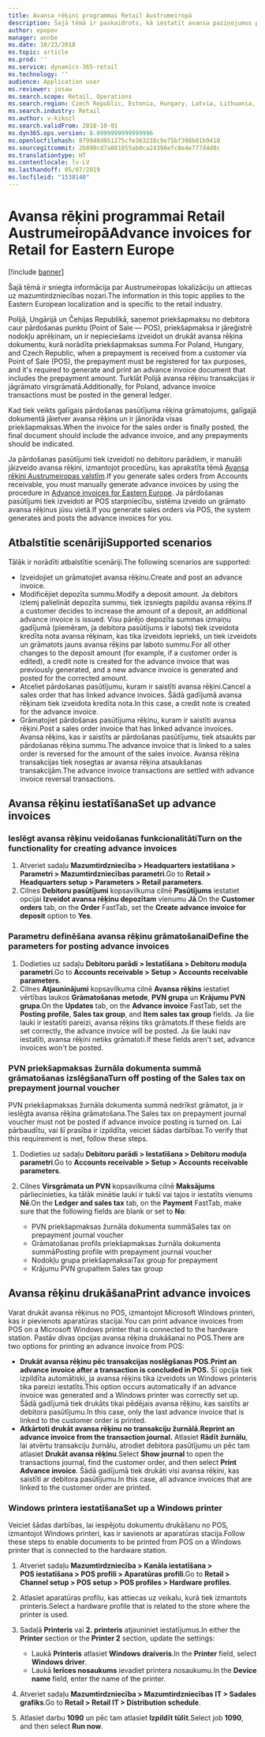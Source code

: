 ```yaml
---
title: Avansa rēķini programmai Retail Austrumeiropā
description: Šajā tēmā ir paskaidrots, kā iestatīt avansa paziņojumus programmai Retail Austrumeiropā.
author: epopov
manager: annbe
ms.date: 10/23/2018
ms.topic: article
ms.prod: ''
ms.service: dynamics-365-retail
ms.technology: ''
audience: Application user
ms.reviewer: josaw
ms.search.scope: Retail, Operations
ms.search.region: Czech Republic, Estonia, Hungary, Latvia, Lithuania, Poland, Russia
ms.search.industry: Retail
ms.author: v-kikozl
ms.search.validFrom: 2018-10-01
ms.dyn365.ops.version: 8.0999999999999996
ms.openlocfilehash: 879948d051275cfe363238c9e75bf398b01b9410
ms.sourcegitcommit: 2b890cd7a801055ab0ca24398efc8e4e777d4d8c
ms.translationtype: HT
ms.contentlocale: lv-LV
ms.lasthandoff: 05/07/2019
ms.locfileid: "1538140"
---
```

# <a name="advance-invoices-for-retail-for-eastern-europe"></a><span data-ttu-id="15c8c-103">Avansa rēķini programmai Retail Austrumeiropā</span><span class="sxs-lookup"><span data-stu-id="15c8c-103">Advance invoices for Retail for Eastern Europe</span></span>

[!include [banner](../includes/banner.md)]

<span data-ttu-id="15c8c-104">Šajā tēmā ir sniegta informācija par Austrumeiropas lokalizāciju un attiecas uz mazumtirdzniecības nozari.</span><span class="sxs-lookup"><span data-stu-id="15c8c-104">The information in this topic applies to the Eastern European localization and is specific to the retail industry.</span></span>

<span data-ttu-id="15c8c-105">Polijā, Ungārijā un Čehijas Republikā, saņemot priekšapmaksu no debitora caur pārdošanas punktu (Point of Sale — POS), priekšapmaksa ir jāreģistrē nodokļu aprēķinam, un ir nepieciešams izveidot un drukāt avansa rēķina dokumentu, kurā norādīta priekšapmaksas summa.</span><span class="sxs-lookup"><span data-stu-id="15c8c-105">For Poland, Hungary, and Czech Republic, when a prepayment is received from a customer via Point of Sale (POS), the prepayment must be registered for tax purposes, and it's required to generate and print an advance invoice document that includes the prepayment amount.</span></span> <span data-ttu-id="15c8c-106">Turklāt Polijā avansa rēķinu transakcijas ir jāgrāmato virsgrāmatā.</span><span class="sxs-lookup"><span data-stu-id="15c8c-106">Additionally, for Poland, advance invoice transactions must be posted in the general ledger.</span></span>

<span data-ttu-id="15c8c-107">Kad tiek veikts galīgais pārdošanas pasūtījuma rēķina grāmatojums, galīgajā dokumentā jāietver avansa rēķins un ir jānorāda visas priekšapmaksas.</span><span class="sxs-lookup"><span data-stu-id="15c8c-107">When the invoice for the sales order is finally posted, the final document should include the advance invoice, and any prepayments should be indicated.</span></span>

<span data-ttu-id="15c8c-108">Ja pārdošanas pasūtījumi tiek izveidoti no debitoru parādiem, ir manuāli jāizveido avansa rēķini, izmantojot procedūru, kas aprakstīta tēmā [Avansa rēķini Austrumeiropas valstīm](https://docs.microsoft.com/dynamics365/unified-operations/financials/localizations/emea-advance-invoice).</span><span class="sxs-lookup"><span data-stu-id="15c8c-108">If you generate sales orders from Accounts receivable, you must manually generate advance invoices by using the procedure in [Advance invoices for Eastern Europe](https://docs.microsoft.com/dynamics365/unified-operations/financials/localizations/emea-advance-invoice).</span></span> <span data-ttu-id="15c8c-109">Ja pārdošanas pasūtījumi tiek izveidoti ar POS starpniecību, sistēma izveido un grāmato avansa rēķinus jūsu vietā.</span><span class="sxs-lookup"><span data-stu-id="15c8c-109">If you generate sales orders via POS, the system generates and posts the advance invoices for you.</span></span>

## <a name="supported-scenarios"></a><span data-ttu-id="15c8c-110">Atbalstītie scenāriji</span><span class="sxs-lookup"><span data-stu-id="15c8c-110">Supported scenarios</span></span>

<span data-ttu-id="15c8c-111">Tālāk ir norādīti atbalstītie scenāriji.</span><span class="sxs-lookup"><span data-stu-id="15c8c-111">The following scenarios are supported:</span></span>

- <span data-ttu-id="15c8c-112">Izveidojiet un grāmatojiet avansa rēķinu.</span><span class="sxs-lookup"><span data-stu-id="15c8c-112">Create and post an advance invoice.</span></span>
- <span data-ttu-id="15c8c-113">Modificējiet depozīta summu.</span><span class="sxs-lookup"><span data-stu-id="15c8c-113">Modify a deposit amount.</span></span> <span data-ttu-id="15c8c-114">Ja debitors izlemj palielināt depozīta summu, tiek izsniegts papildu avansa rēķins.</span><span class="sxs-lookup"><span data-stu-id="15c8c-114">If a customer decides to increase the amount of a deposit, an additional advance invoice is issued.</span></span> <span data-ttu-id="15c8c-115">Visu pārējo depozīta summas izmaiņu gadījumā (piemēram, ja debitora pasūtījums ir labots) tiek izveidota kredīta nota avansa rēķinam, kas tika izveidots iepriekš, un tiek izveidots un grāmatots jauns avansa rēķins par laboto summu.</span><span class="sxs-lookup"><span data-stu-id="15c8c-115">For all other changes to the deposit amount (for example, if a customer order is edited), a credit note is created for the advance invoice that was previously generated, and a new advance invoice is generated and posted for the corrected amount.</span></span>
- <span data-ttu-id="15c8c-116">Atceliet pārdošanas pasūtījumu, kuram ir saistīti avansa rēķini.</span><span class="sxs-lookup"><span data-stu-id="15c8c-116">Cancel a sales order that has linked advance invoices.</span></span> <span data-ttu-id="15c8c-117">Šādā gadījumā avansa rēķinam tiek izveidota kredīta nota.</span><span class="sxs-lookup"><span data-stu-id="15c8c-117">In this case, a credit note is created for the advance invoice.</span></span>
- <span data-ttu-id="15c8c-118">Grāmatojiet pārdošanas pasūtījuma rēķinu, kuram ir saistīti avansa rēķini.</span><span class="sxs-lookup"><span data-stu-id="15c8c-118">Post a sales order invoice that has linked advance invoices.</span></span> <span data-ttu-id="15c8c-119">Avansa rēķins, kas ir saistīts ar pārdošanas pasūtījumu, tiek atsaukts par pārdošanas rēķina summu.</span><span class="sxs-lookup"><span data-stu-id="15c8c-119">The advance invoice that is linked to a sales order is reversed for the amount of the sales invoice.</span></span> <span data-ttu-id="15c8c-120">Avansa rēķina transakcijas tiek nosegtas ar avansa rēķina atsaukšanas transakcijām.</span><span class="sxs-lookup"><span data-stu-id="15c8c-120">The advance invoice transactions are settled with advance invoice reversal transactions.</span></span>

## <a name="set-up-advance-invoices"></a><span data-ttu-id="15c8c-121">Avansa rēķinu iestatīšana</span><span class="sxs-lookup"><span data-stu-id="15c8c-121">Set up advance invoices</span></span>

### <a name="turn-on-the-functionality-for-creating-advance-invoices"></a><span data-ttu-id="15c8c-122">Ieslēgt avansa rēķinu veidošanas funkcionalitāti</span><span class="sxs-lookup"><span data-stu-id="15c8c-122">Turn on the functionality for creating advance invoices</span></span>

1. <span data-ttu-id="15c8c-123">Atveriet sadaļu **Mazumtirdzniecība \> Headquarters iestatīšana \> Parametri \> Mazumtirdzniecības parametri**.</span><span class="sxs-lookup"><span data-stu-id="15c8c-123">Go to **Retail \> Headquarters setup \> Parameters \> Retail parameters**.</span></span>
2. <span data-ttu-id="15c8c-124">Cilnes **Debitoru pasūtījumi** kopsavilkuma cilnē **Pasūtījums** iestatiet opcijai **Izveidot avansa rēķinu depozītam** vienumu **Jā**.</span><span class="sxs-lookup"><span data-stu-id="15c8c-124">On the **Customer orders** tab, on the **Order** FastTab, set the **Create advance invoice for deposit** option to **Yes**.</span></span>

### <a name="define-the-parameters-for-posting-advance-invoices"></a><span data-ttu-id="15c8c-125">Parametru definēšana avansa rēķinu grāmatošanai</span><span class="sxs-lookup"><span data-stu-id="15c8c-125">Define the parameters for posting advance invoices</span></span>

1. <span data-ttu-id="15c8c-126">Dodieties uz sadaļu **Debitoru parādi \> Iestatīšana \> Debitoru moduļa parametri**.</span><span class="sxs-lookup"><span data-stu-id="15c8c-126">Go to **Accounts receivable \> Setup \> Accounts receivable parameters**.</span></span>
2. <span data-ttu-id="15c8c-127">Cilnes **Atjauninājumi** kopsavilkuma cilnē **Avansa rēķins** iestatiet vērtības laukos **Grāmatošanas metode**, **PVN grupa** un **Krājumu PVN grupa**.</span><span class="sxs-lookup"><span data-stu-id="15c8c-127">On the **Updates** tab, on the **Advance invoice** FastTab, set the **Posting profile**, **Sales tax group**, and **Item sales tax group** fields.</span></span> <span data-ttu-id="15c8c-128">Ja šie lauki ir iestatīti pareizi, avansa rēķins tiks grāmatots.</span><span class="sxs-lookup"><span data-stu-id="15c8c-128">If these fields are set correctly, the advance invoice will be posted.</span></span> <span data-ttu-id="15c8c-129">Ja šie lauki nav iestatīti, avansa rēķini netiks grāmatoti.</span><span class="sxs-lookup"><span data-stu-id="15c8c-129">If these fields aren't set, advance invoices won't be posted.</span></span>

### <a name="turn-off-posting-of-the-sales-tax-on-prepayment-journal-voucher"></a><span data-ttu-id="15c8c-130">PVN priekšapmaksas žurnāla dokumenta summā grāmatošanas izslēgšana</span><span class="sxs-lookup"><span data-stu-id="15c8c-130">Turn off posting of the Sales tax on prepayment journal voucher</span></span>

<span data-ttu-id="15c8c-131">PVN priekšapmaksas žurnāla dokumenta summā nedrīkst grāmatot, ja ir ieslēgta avansa rēķina grāmatošana.</span><span class="sxs-lookup"><span data-stu-id="15c8c-131">The Sales tax on prepayment journal voucher must not be posted if advance invoice posting is turned on.</span></span> <span data-ttu-id="15c8c-132">Lai pārbaudītu, vai šī prasība ir izpildīta, veiciet šādas darbības.</span><span class="sxs-lookup"><span data-stu-id="15c8c-132">To verify that this requirement is met, follow these steps.</span></span>

1. <span data-ttu-id="15c8c-133">Dodieties uz sadaļu **Debitoru parādi \> Iestatīšana \> Debitoru moduļa parametri**.</span><span class="sxs-lookup"><span data-stu-id="15c8c-133">Go to **Accounts receivable \> Setup \> Accounts receivable parameters**.</span></span>
2. <span data-ttu-id="15c8c-134">Cilnes **Virsgrāmata un PVN** kopsavilkuma cilnē **Maksājums** pārliecinieties, ka tālāk minētie lauki ir tukši vai tajos ir iestatīts vienums **Nē**.</span><span class="sxs-lookup"><span data-stu-id="15c8c-134">On the **Ledger and sales tax** tab, on the **Payment** FastTab, make sure that the following fields are blank or set to **No**:</span></span>

    - <span data-ttu-id="15c8c-135">PVN priekšapmaksas žurnāla dokumenta summā</span><span class="sxs-lookup"><span data-stu-id="15c8c-135">Sales tax on prepayment journal voucher</span></span>
    - <span data-ttu-id="15c8c-136">Grāmatošanas profils priekšapmaksas žurnāla dokumenta summā</span><span class="sxs-lookup"><span data-stu-id="15c8c-136">Posting profile with prepayment journal voucher</span></span>
    - <span data-ttu-id="15c8c-137">Nodokļu grupa priekšapmaksai</span><span class="sxs-lookup"><span data-stu-id="15c8c-137">Tax group for prepayment</span></span>
    - <span data-ttu-id="15c8c-138">Krājumu PVN grupa</span><span class="sxs-lookup"><span data-stu-id="15c8c-138">Item Sales tax group</span></span>

## <a name="print-advance-invoices"></a><span data-ttu-id="15c8c-139">Avansa rēķinu drukāšana</span><span class="sxs-lookup"><span data-stu-id="15c8c-139">Print advance invoices</span></span>

<span data-ttu-id="15c8c-140">Varat drukāt avansa rēķinus no POS, izmantojot Microsoft Windows printeri, kas ir pievienots aparatūras stacijai.</span><span class="sxs-lookup"><span data-stu-id="15c8c-140">You can print advance invoices from POS on a Microsoft Windows printer that is connected to the hardware station.</span></span> <span data-ttu-id="15c8c-141">Pastāv divas opcijas avansa rēķina drukāšanai no POS.</span><span class="sxs-lookup"><span data-stu-id="15c8c-141">There are two options for printing an advance invoice from POS:</span></span>

- <span data-ttu-id="15c8c-142">**Drukāt avansa rēķinu pēc transakcijas noslēgšanas POS.**</span><span class="sxs-lookup"><span data-stu-id="15c8c-142">**Print an advance invoice after a transaction is concluded in POS.**</span></span> <span data-ttu-id="15c8c-143">Šī opcija tiek izpildīta automātiski, ja avansa rēķins tika izveidots un Windows printeris tika pareizi iestatīts.</span><span class="sxs-lookup"><span data-stu-id="15c8c-143">This option occurs automatically if an advance invoice was generated and a Windows printer was correctly set up.</span></span> <span data-ttu-id="15c8c-144">Šādā gadījumā tiek drukāts tikai pēdējais avansa rēķinu, kas saistīts ar debitora pasūtījumu.</span><span class="sxs-lookup"><span data-stu-id="15c8c-144">In this case, only the last advance invoice that is linked to the customer order is printed.</span></span>
- <span data-ttu-id="15c8c-145">**Atkārtoti drukāt avansa rēķinu no transakciju žurnālā.**</span><span class="sxs-lookup"><span data-stu-id="15c8c-145">**Reprint an advance invoice from the transaction journal.**</span></span> <span data-ttu-id="15c8c-146">Atlasiet **Rādīt žurnālu**, lai atvērtu transakciju žurnālu, atrodiet debitora pasūtījumu un pēc tam atlasiet **Drukāt avansa rēķinu**.</span><span class="sxs-lookup"><span data-stu-id="15c8c-146">Select **Show journal** to open the transactions journal, find the customer order, and then select **Print Advance invoice**.</span></span> <span data-ttu-id="15c8c-147">Šādā gadījumā tiek drukāti visi avansa rēķini, kas saistīti ar debitora pasūtījumu.</span><span class="sxs-lookup"><span data-stu-id="15c8c-147">In this case, all advance invoices that are linked to the customer order are printed.</span></span>

### <a name="set-up-a-windows-printer"></a><span data-ttu-id="15c8c-148">Windows printera iestatīšana</span><span class="sxs-lookup"><span data-stu-id="15c8c-148">Set up a Windows printer</span></span>

<span data-ttu-id="15c8c-149">Veiciet šādas darbības, lai iespējotu dokumentu drukāšanu no POS, izmantojot Windows printeri, kas ir savienots ar aparatūras stacija.</span><span class="sxs-lookup"><span data-stu-id="15c8c-149">Follow these steps to enable documents to be printed from POS on a Windows printer that is connected to the hardware station.</span></span>

1. <span data-ttu-id="15c8c-150">Atveriet sadaļu **Mazumtirdzniecība \> Kanāla iestatīšana \> POS iestatīšana \> POS profili \> Aparatūras profili**.</span><span class="sxs-lookup"><span data-stu-id="15c8c-150">Go to **Retail \> Channel setup \> POS setup \> POS profiles \> Hardware profiles**.</span></span>
2. <span data-ttu-id="15c8c-151">Atlasiet aparatūras profilu, kas attiecas uz veikalu, kurā tiek izmantots printeris.</span><span class="sxs-lookup"><span data-stu-id="15c8c-151">Select a hardware profile that is related to the store where the printer is used.</span></span>
3. <span data-ttu-id="15c8c-152">Sadaļā **Printeris** vai **2. printeris** atjauniniet iestatījumus.</span><span class="sxs-lookup"><span data-stu-id="15c8c-152">In either the **Printer** section or the **Printer 2** section, update the settings:</span></span>

    - <span data-ttu-id="15c8c-153">Laukā **Printeris** atlasiet **Windows draiveris**.</span><span class="sxs-lookup"><span data-stu-id="15c8c-153">In the **Printer** field, select **Windows driver**.</span></span>
    - <span data-ttu-id="15c8c-154">Laukā **Ierīces nosaukums** ievadiet printera nosaukumu.</span><span class="sxs-lookup"><span data-stu-id="15c8c-154">In the **Device name** field, enter the name of the printer.</span></span>

4. <span data-ttu-id="15c8c-155">Atveriet sadaļu **Mazumtirdzniecība \> Mazumtirdzniecības IT \> Sadales grafiks**.</span><span class="sxs-lookup"><span data-stu-id="15c8c-155">Go to **Retail \> Retail IT \> Distribution schedule**.</span></span>
5. <span data-ttu-id="15c8c-156">Atlasiet darbu **1090** un pēc tam atlasiet **Izpildīt tūlīt**.</span><span class="sxs-lookup"><span data-stu-id="15c8c-156">Select job **1090**, and then select **Run now**.</span></span>
